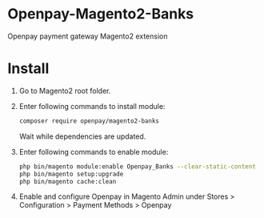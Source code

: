 Openpay-Magento2-Banks
======================

Openpay payment gateway Magento2 extension


Install
=======

1. Go to Magento2 root folder.

2. Enter following commands to install module:

    ```bash    
    composer require openpay/magento2-banks
    ```
   Wait while dependencies are updated.

3. Enter following commands to enable module:

    ```bash
    php bin/magento module:enable Openpay_Banks --clear-static-content
    php bin/magento setup:upgrade
    php bin/magento cache:clean
    ```

4. Enable and configure Openpay in Magento Admin under Stores > Configuration > Payment Methods > Openpay


